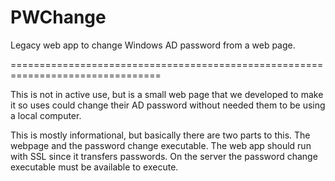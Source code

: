 # PWChange
Legacy web app to change Windows AD password from a web page.

================================================================================

This is not in active use, but is a small web page that we developed to make it
so uses could change their AD password without needed them to be using a local
computer.

This is mostly informational, but basically there are two parts to this. The
webpage and the password change executable. The web app should run with SSL
since it transfers passwords. On the server the password change executable must
be available to execute.
